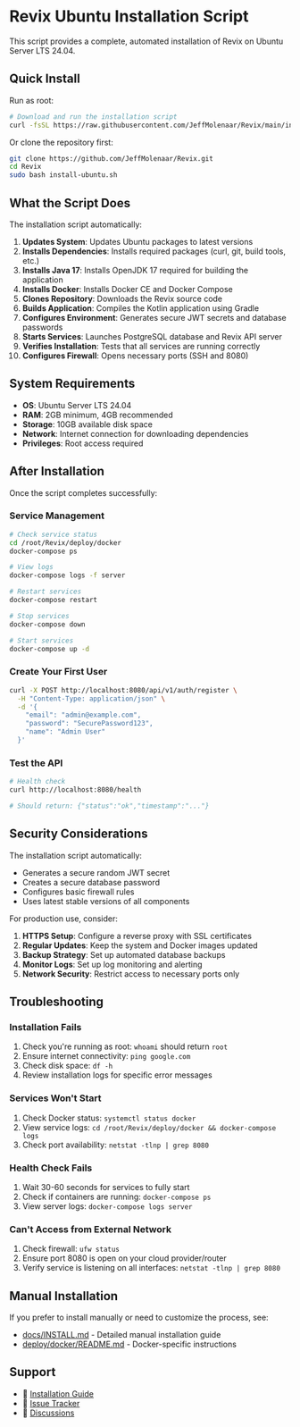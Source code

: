 # Revix Ubuntu Installation Script

This script provides a complete, automated installation of Revix on Ubuntu Server LTS 24.04.

## Quick Install

Run as root:

```bash
# Download and run the installation script
curl -fsSL https://raw.githubusercontent.com/JeffMolenaar/Revix/main/install-ubuntu.sh | bash
```

Or clone the repository first:

```bash
git clone https://github.com/JeffMolenaar/Revix.git
cd Revix
sudo bash install-ubuntu.sh
```

## What the Script Does

The installation script automatically:

1. **Updates System**: Updates Ubuntu packages to latest versions
2. **Installs Dependencies**: Installs required packages (curl, git, build tools, etc.)
3. **Installs Java 17**: Installs OpenJDK 17 required for building the application
4. **Installs Docker**: Installs Docker CE and Docker Compose
5. **Clones Repository**: Downloads the Revix source code
6. **Builds Application**: Compiles the Kotlin application using Gradle
7. **Configures Environment**: Generates secure JWT secrets and database passwords
8. **Starts Services**: Launches PostgreSQL database and Revix API server
9. **Verifies Installation**: Tests that all services are running correctly
10. **Configures Firewall**: Opens necessary ports (SSH and 8080)

## System Requirements

- **OS**: Ubuntu Server LTS 24.04
- **RAM**: 2GB minimum, 4GB recommended
- **Storage**: 10GB available disk space
- **Network**: Internet connection for downloading dependencies
- **Privileges**: Root access required

## After Installation

Once the script completes successfully:

### Service Management

```bash
# Check service status
cd /root/Revix/deploy/docker
docker-compose ps

# View logs
docker-compose logs -f server

# Restart services
docker-compose restart

# Stop services
docker-compose down

# Start services
docker-compose up -d
```

### Create Your First User

```bash
curl -X POST http://localhost:8080/api/v1/auth/register \
  -H "Content-Type: application/json" \
  -d '{
    "email": "admin@example.com",
    "password": "SecurePassword123",
    "name": "Admin User"
  }'
```

### Test the API

```bash
# Health check
curl http://localhost:8080/health

# Should return: {"status":"ok","timestamp":"..."}
```

## Security Considerations

The installation script automatically:

- Generates a secure random JWT secret
- Creates a secure database password
- Configures basic firewall rules
- Uses latest stable versions of all components

For production use, consider:

1. **HTTPS Setup**: Configure a reverse proxy with SSL certificates
2. **Regular Updates**: Keep the system and Docker images updated
3. **Backup Strategy**: Set up automated database backups
4. **Monitor Logs**: Set up log monitoring and alerting
5. **Network Security**: Restrict access to necessary ports only

## Troubleshooting

### Installation Fails

1. Check you're running as root: `whoami` should return `root`
2. Ensure internet connectivity: `ping google.com`
3. Check disk space: `df -h`
4. Review installation logs for specific error messages

### Services Won't Start

1. Check Docker status: `systemctl status docker`
2. View service logs: `cd /root/Revix/deploy/docker && docker-compose logs`
3. Check port availability: `netstat -tlnp | grep 8080`

### Health Check Fails

1. Wait 30-60 seconds for services to fully start
2. Check if containers are running: `docker-compose ps`
3. View server logs: `docker-compose logs server`

### Can't Access from External Network

1. Check firewall: `ufw status`
2. Ensure port 8080 is open on your cloud provider/router
3. Verify service is listening on all interfaces: `netstat -tlnp | grep 8080`

## Manual Installation

If you prefer to install manually or need to customize the process, see:

- [docs/INSTALL.md](docs/INSTALL.md) - Detailed manual installation guide
- [deploy/docker/README.md](deploy/docker/README.md) - Docker-specific instructions

## Support

- 📖 [Installation Guide](docs/INSTALL.md)
- 🐛 [Issue Tracker](https://github.com/JeffMolenaar/Revix/issues)
- 💬 [Discussions](https://github.com/JeffMolenaar/Revix/discussions)
